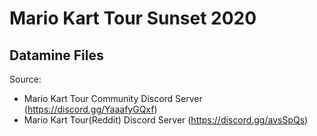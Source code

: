 # Mario Kart Tour Sunset 2020
## Datamine Files
Source:
- Mario Kart Tour Community Discord Server (https://discord.gg/YaaafyGQxf)
- Mario Kart Tour(Reddit) Discord Server (https://discord.gg/avsSpQs)

